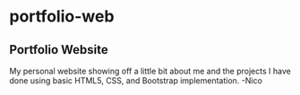 # portfolio-web
## Portfolio Website
My personal website showing off a little bit about me and the projects I have done using basic HTML5, CSS, and Bootstrap implementation.
-Nico
